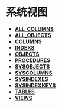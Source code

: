 # 系统视图

- **[ALL_COLUMNS](shark-ALL_COLUMNS.md)**
- **[ALL_OBJECTS](shark-ALL_OBJECTS.md)**
- **[COLUMNS](shark-COLUMNS.md)**
- **[INDEXS](shark-INDEXS.md)**
- **[OBJECTS](shark-OBJECTS.md)**
- **[PROCEDURES](shark-PROCEDURES.md)**
- **[SYSOBJECTS](shark-SYSOBJECTS.md)**
- **[SYSCOLUMNS](shark-SYSCOLUMNS.md)**
- **[SYSINDEXES](shark-SYSINDEXES.md)**
- **[SYSINDEXKEYS](shark-SYSINDEXKEYS.md)**
- **[TABLES](shark-TABLES.md)**
- **[VIEWS](shark-VIEWS.md)**
